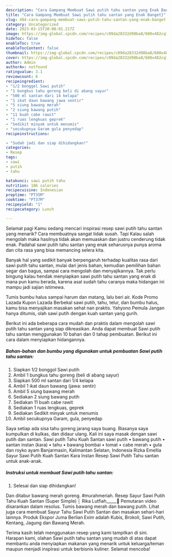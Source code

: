 ```yaml
---
description: "Cara Gampang Membuat Sawi putih tahu santan yang Enak Banget}"
title: "Cara Gampang Membuat Sawi putih tahu santan yang Enak Banget}"
slug: 404-cara-gampang-membuat-sawi-putih-tahu-santan-yang-enak-banget
category: Uncategorized
date: 2023-03-15T20:08:01.217Z
image: https://img-global.cpcdn.com/recipes/c09da28332d98ba8/680x482cq70/sawi-putih-tahu-santan-foto-resep-utama.jpg
hideToc: false
enableToc: true
enableTocContent: false
thumbnail: https://img-global.cpcdn.com/recipes/c09da28332d98ba8/680x482cq70/sawi-putih-tahu-santan-foto-resep-utama.jpg
cover: https://img-global.cpcdn.com/recipes/c09da28332d98ba8/680x482cq70/sawi-putih-tahu-santan-foto-resep-utama.jpg
author: Admin
authorAv: notfound
ratingvalue: 3.1
reviewcount: 6
recipeingredient:
- "1/2 bonggol Sawi putih"
- "1 bungkus tahu goreng beli di abang sayur"
- "500 ml santan dari 14 kelapa"
- "1 ikat daun bawang jawa sentir"
- "5 siung bawang merah"
- "2 siung bawang putih"
- "11 buah cabe rawit"
- "1 ruas lengkuas geprek"
- "Sedikit minyak untuk menumis"
- "secukupnya Garam gula penyedap"
recipeinstructions:

- "Sudah jadi dan siap dihidangkan!"
categories:
- Resep
tags:
- sawi
- putih
- tahu

katakunci: sawi putih tahu 
nutrition: 186 calories
recipecuisine: Indonesian
preptime: "PT35M"
cooktime: "PT37M"
recipeyield: "1"
recipecategory: Lunch

---
```



Selamat pagi Kamu sedang mencari inspirasi resep sawi putih tahu santan yang menarik? Cara membuatnya sangat tidak susah. Tapi Kalau salah mengolah maka hasilnya tidak akan memuaskan dan justru cenderung tidak enak. Padahal sawi putih tahu santan yang enak seharusnya punya aroma dan cita rasa yang bisa memancing selera kita.


Banyak hal yang sedikit banyak berpengaruh terhadap kualitas rasa dari sawi putih tahu santan, mulai dari jenis bahan, kemudian pemilihan bahan segar dan bagus, sampai cara mengolah dan menyajikannya. Tak perlu bingung kalau hendak menyiapkan sawi putih tahu santan yang enak di mana pun kamu berada, karena asal sudah tahu caranya maka hidangan ini mampu jadi sajian istimewa.

Tumis bumbu halus sampai harum dan matang, lalu beri air. Kode Promo Lazada Kupon Lazada Berbekal sawi putih, tahu, telur, dan bumbu halus, kamu bisa menyajikan masakan sehat nan praktis. Yahyono Pemula Jangan hanya ditumis, olah sawi putih dengan kuah santan yang gurih.


Berikut ini ada beberapa cara mudah dan praktis dalam mengolah sawi putih tahu santan yang siap dikreasikan. Anda dapat membuat Sawi putih tahu santan menggunakan 10 bahan dan 0 tahap pembuatan. Berikut ini cara dalam menyiapkan hidangannya.

<!--inarticleads1-->

##### Bahan-bahan dan bumbu yang digunakan untuk pembuatan Sawi putih tahu santan:

1. Siapkan 1/2 bonggol Sawi putih
1. Ambil 1 bungkus tahu goreng (beli di abang sayur)
1. Siapkan 500 ml santan dari 1/4 kelapa
1. Ambil 1 ikat daun bawang (jawa: sentir)
1. Ambil 5 siung bawang merah
1. Sediakan 2 siung bawang putih
1. Sediakan 11 buah cabe rawit
1. Sediakan 1 ruas lengkuas, geprek
1. Sediakan Sedikit minyak untuk menumis
1. Ambil secukupnya Garam, gula, penyedap


Saya setiap ada sisa tahu goreng jarang saya buang. Biasanya saya kumpulkan di kulkas, dan didaur ulang. Kali ini saya masak dengan sawi putih dan santan. Sawi putih Tahu Kuah Santan sawi putih • bawang putih • santan instan (kara) • tahu • bawang bombai • tomat • cabe merah • gula dan royko ayam Banjarmasin, Kalimantan Selatan, Indonesia Rizka Emellia Sayur Sawi Putih Kuah Santan Kara Instan Resep Sawi Putih Tahu santan untuk anak-anak. 

<!--inarticleads2-->

##### Instruksi untuk membuat Sawi putih tahu santan:


1. Selesai dan siap dihidangkan!

Dan ditabur bawang merah goreng. #murahmeriah. Resep Sayur Sawi Putih Tahu Kuah Santan (Super Simple) │ Rika Lutfiah_____🎥 Pemutaran video disarankan dalam resolus. Tumis bawang merah dan bawang putih. Lihat juga cara membuat Sayur Tahu Sawi Putih Santan dan masakan sehari-hari lainnya. Produk Ekspor Juma Berlian Exim adalah Kubis, Brokoli, Sawi Putih, Kentang, Jagung dan Bawang Merah. 

Terima kasih telah menggunakan resep yang kami tampilkan di sini. Harapan kami, olahan Sawi putih tahu santan yang mudah di atas dapat membantu anda menyiapkan makanan yang menarik untuk keluarga/teman maupun menjadi inspirasi untuk berbisnis kuliner. Selamat mencoba!
